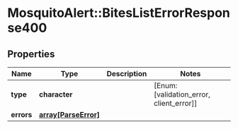# MosquitoAlert::BitesListErrorResponse400


## Properties
Name | Type | Description | Notes
------------ | ------------- | ------------- | -------------
**type** | **character** |  | [Enum: [validation_error, client_error]] 
**errors** | [**array[ParseError]**](ParseError.md) |  | 


